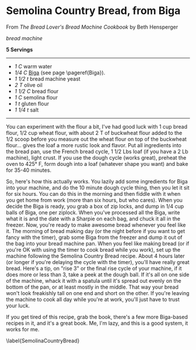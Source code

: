 # Semolina Country Bread, from Biga

From _The Bread Lover's Bread Machine Cookbook_ by Beth Hensperger

*bread machine*

**5 Servings**

---

- *1 C* warm water
- *1/4 C* [Biga](./Biga.md) (see page \pageref{Biga}).
- *1 1/2 t* bread machine yeast
- *2 T* olive oil
- *1 1/2 C* bread flour
- *1 C* semolina flour
- *1 t* gluten flour
- *1 1/4 t* salt

---

You can experiment with the flour a bit, I've had good luck with 1 cup bread
flour, 1/2 cup wheat flour, with about 2 T of buckwheat flour added to the 1/2
scoop before you measure out the wheat flour on top of the buckwheat flour...
gives the loaf a more rustic look and flavor. Put all ingredients into the
bread pan, use the French bread cycle, 1 1/2 Lbs loaf (if you have a 2 Lb
machine), light crust. If you use the dough cycle (works great), preheat the
oven to 425° F, form dough into a loaf (whatever shape you want) and bake for
35-40 minutes.

So, here's how this actually works. You lazily add some ingredients for Biga
into your machine, and do the 10 minute dough cycle thing, then you let it sit
for six hours. You can do this in the morning and then fiddle with it when you
get home from work (more than six hours, but who cares). When you decide
the Biga is ready, you grab a box of zip locks, and dump in 1/4 cup balls of
Biga, one per ziplock. When you've processed all the Biga, write what it is and
the date with a Sharpie on each bag, and chuck it all in the freezer. Now,
you're ready to make awesome bread whenever you feel like it. The morning of
bread making day (or the night before if you want to get fancy with the timer),
grab some Biga from the freezer and dump it out of the bag into your bread
machine pan. When you feel like making bread (or if you're OK with using the
timer to cook bread while you work), set up the machine following the Semolina
Country Bread recipe. About 4 hours later (or longer if you're delaying the
cycle with the timer), you'll have really great bread. Here's a tip, on "rise
3" or the final rise cycle of your machine, if it does more or less than 3,
take a peek at the dough ball. If it's all on one side of the machine, whack
it with a spatula until it's spread out evenly on the bottom of the pan, or at
least mostly in the middle. That way your bread won't look freakishly tall on
one end and short on the other. If you're leaving the machine to cook all day
while you're at work, you'll just have to trust your luck.

If you get tired of this recipe, grab the book, there's a few more Biga-based
recipes in it, and it's a great book. Me, I'm lazy, and this is a good system,
it works for me.

\label{SemolinaCountryBread}
